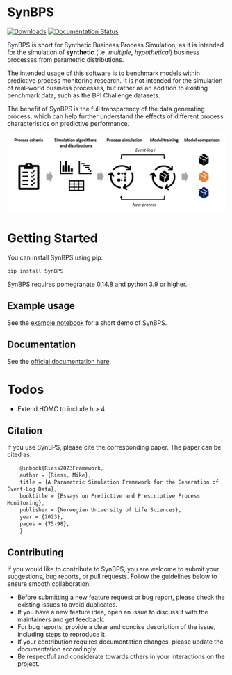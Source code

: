 # SynBPS
[![Downloads](https://static.pepy.tech/badge/synbps)](https://pepy.tech/project/synbps) [![Documentation Status](https://readthedocs.org/projects/synbps/badge/?version=latest)](https://synbps.readthedocs.io/en/latest/?badge=latest)

SynBPS is short for Synthetic Business Process Simulation, as it is intended for the simulation of **synthetic** (i.e. *multiple*, *hypothetical*) business processes from parametric distributions.

The intended usage of this software is to benchmark models within predictive process monitoring research. It is not intended for the simulation of real-world business processes, but rather as an addition to existing benchmark data, such as the BPI Challenge datasets. 

The benefit of SynBPS is the full transparency of the data generating process, which can help further understand the effects of different process characteristics on predictive performance. 

![header image](https://github.com/Mikeriess/SynBPS/blob/main/docs/illustration.png)

# Getting Started
You can install SynBPS using pip:

    pip install SynBPS

SynBPS requires pomegranate 0.14.8 and python 3.9 or higher.

## Example usage
See the [example notebook](https://github.com/Mikeriess/SynBPS/blob/main/tests/test_pypi.ipynb) for a short demo of SynBPS.

## Documentation
See the [official documentation here](https://synbps.readthedocs.io/en/latest/).

# Todos
- Extend HOMC to include h > 4

## Citation
If you use SynBPS, please cite the corresponding paper. The paper can be cited as:

```
	@inbook{Riess2023Framework,
	author = {Riess, Mike},
	title = {A Parametric Simulation Framework for the Generation of Event-Log Data},
	booktitle = {Essays on Predictive and Prescriptive Process Monitoring},
	publisher = {Norwegian University of Life Sciences},
	year = {2023},
	pages = {75-98},
	}
```

## Contributing
If you would like to contribute to SynBPS, you are welcome to submit your suggestions, bug reports, or pull requests. Follow the guidelines below to ensure smooth collaboration:

- Before submitting a new feature request or bug report, please check the existing issues to avoid duplicates.
- If you have a new feature idea, open an issue to discuss it with the maintainers and get feedback.
- For bug reports, provide a clear and concise description of the issue, including steps to reproduce it.
- If your contribution requires documentation changes, please update the documentation accordingly.
- Be respectful and considerate towards others in your interactions on the project.


